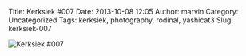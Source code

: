 Title: Kerksiek #007
Date: 2013-10-08 12:05
Author: marvin
Category: Uncategorized
Tags: kerksiek, photography, rodinal, yashicat3
Slug: kerksiek-007

![Kerksiek \#007]({static}/images/10153022386_6d6097f468_b.jpg)

